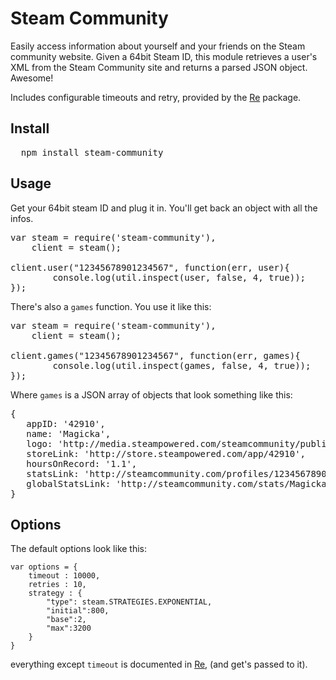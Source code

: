 # Steam Community 

Easily access information about yourself and your friends on the Steam community website.
Given a 64bit Steam ID, this module retrieves a user's XML from the Steam Community
site and returns a parsed JSON object. Awesome!

Includes configurable timeouts and retry, provided by the [Re](https://npmjs.org/package/re) package.

## Install

<pre>
  npm install steam-community
</pre>

## Usage

Get your 64bit steam ID and plug it in. You'll get back an object with all the infos.

<pre>
var steam = require('steam-community'),
    client = steam();

client.user("12345678901234567", function(err, user){
		console.log(util.inspect(user, false, 4, true));
});
</pre>

There's also a `games` function. You use it like this:

<pre>
var steam = require('steam-community'),
    client = steam();

client.games("12345678901234567", function(err, games){
		console.log(util.inspect(games, false, 4, true));
});	
</pre>

Where `games` is a JSON array of objects that look something like this:

<pre>
{ 
   appID: '42910',
   name: 'Magicka',
   logo: 'http://media.steampowered.com/steamcommunity/public/images/apps/42910/8c59c674ef40f59c3bafde8ff0d59b7994c66477.jpg',
   storeLink: 'http://store.steampowered.com/app/42910',
   hoursOnRecord: '1.1',
   statsLink: 'http://steamcommunity.com/profiles/12345678901234567/stats/Magicka',
   globalStatsLink: 'http://steamcommunity.com/stats/Magicka/achievements/'
} 
</pre>

## Options

The default options look like this:

    var options = {
        timeout : 10000,
        retries : 10,
        strategy : {
            "type": steam.STRATEGIES.EXPONENTIAL,
            "initial":800,
            "base":2,
            "max":3200
        }
    }

everything except `timeout` is documented in [Re](https://npmjs.org/package/re), (and get's passed to it).


